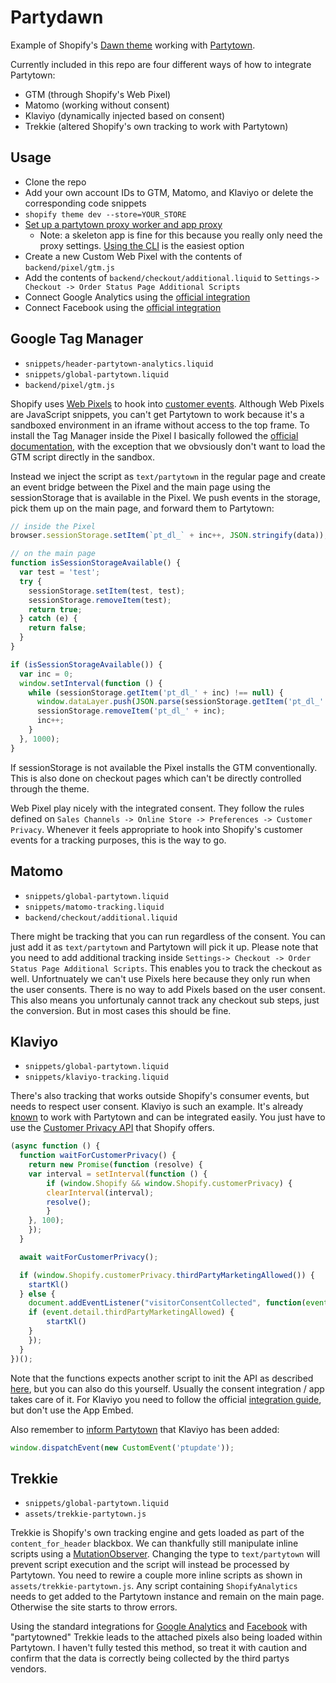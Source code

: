 # Partydawn

Example of Shopify's [Dawn theme](https://github.com/Shopify/dawn) working with [Partytown](https://partytown.builder.io/).

Currently included in this repo are four different ways of how to integrate Partytown:

- GTM (through Shopify's Web Pixel)
- Matomo (working without consent)
- Klaviyo (dynamically injected based on consent)
- Trekkie (altered Shopify's own tracking to work with Partytown)

## Usage

- Clone the repo
- Add your own account IDs to GTM, Matomo, and Klaviyo or delete the corresponding code snippets
- `shopify theme dev --store=YOUR_STORE`
- [Set up a partytown proxy worker and app proxy](https://github.com/edlaver/cloudflare-worker-partytown-shopify-app-proxy/tree/main)
  - Note: a skeleton app is fine for this because you really only need the proxy settings. [Using the CLI](https://shopify.dev/docs/apps/tools/cli#getting-started) is the easiest option
- Create a new Custom Web Pixel with the contents of `backend/pixel/gtm.js`
- Add the contents of `backend/checkout/additional.liquid` to `Settings-> Checkout -> Order Status Page Additional Scripts`
- Connect Google Analytics using the [official integration](https://help.shopify.com/en/manual/reports-and-analytics/google-analytics/google-analytics-setup)
- Connect Facebook using the [official integration](https://help.shopify.com/en/manual/promoting-marketing/analyze-marketing/meta-pixel)

## Google Tag Manager

- `snippets/header-partytown-analytics.liquid`
- `snippets/global-partytown.liquid`
- `backend/pixel/gtm.js`

Shopify uses [Web Pixels](https://shopify.dev/docs/apps/marketing/pixels) to hook into [customer events](https://shopify.dev/docs/api/web-pixels-api/standard-events). Although Web Pixels are JavaScript snippets, you can't get Partytown to work because it's a sandboxed environment in an iframe without access to the top frame. To install the Tag Manager inside the Pixel I basically followed the [official documentation](https://help.shopify.com/en/manual/promoting-marketing/pixels/custom-pixels/gtm-tutorial), with the exception that we obvsiously don't want to load the GTM script directly in the sandbox.

Instead we inject the script as `text/partytown` in the regular page and create an event bridge between the Pixel and the main page using the sessionStorage that is available in the Pixel. We push events in the storage, pick them up on the main page, and forward them to Partytown:

``` js
// inside the Pixel
browser.sessionStorage.setItem(`pt_dl_` + inc++, JSON.stringify(data));

// on the main page
function isSessionStorageAvailable() {
  var test = 'test';
  try {
    sessionStorage.setItem(test, test);
    sessionStorage.removeItem(test);
    return true;
  } catch (e) {
    return false;
  }
}

if (isSessionStorageAvailable()) {
  var inc = 0;
  window.setInterval(function () {
    while (sessionStorage.getItem('pt_dl_' + inc) !== null) {
      window.dataLayer.push(JSON.parse(sessionStorage.getItem('pt_dl_' + inc)));
      sessionStorage.removeItem('pt_dl_' + inc);
      inc++;
    }
  }, 1000);
}
```

If sessionStorage is not available the Pixel installs the GTM conventionally. This is also done on checkout pages which can't be directly controlled through the theme.

Web Pixel play nicely with the integrated consent. They follow the rules defined on `Sales Channels -> Online Store -> Preferences -> Customer Privacy`. Whenever it feels appropriate to hook into Shopify's customer events for a tracking purposes, this is the way to go.

## Matomo

- `snippets/global-partytown.liquid`
- `snippets/matomo-tracking.liquid`
- `backend/checkout/additional.liquid`

There might be tracking that you can run regardless of the consent. You can just add it as `text/partytown` and Partytown will pick it up. Please note that you need to add additional tracking inside `Settings-> Checkout -> Order Status Page Additional Scripts`. This enables you to track the checkout as well. Unfortnuately we can't use Pixels here because they only run when the user consents. There is no way to add Pixels based on the user consent. This also means you unfortunaly cannot track any checkout sub steps, just the conversion. But in most cases this should be fine.

## Klaviyo

- `snippets/global-partytown.liquid`
- `snippets/klaviyo-tracking.liquid`

There's also tracking that works outside Shopify's consumer events, but needs to respect user consent. Klaviyo is such an example. It's already [known](https://partytown.builder.io/common-services) to work with Partytown and can be integrated easily. You just have to use the [Customer Privacy API](https://shopify.dev/docs/api/consent-tracking) that Shopify offers.

```js
(async function () {
  function waitForCustomerPrivacy() {
    return new Promise(function (resolve) {
    var interval = setInterval(function () {
        if (window.Shopify && window.Shopify.customerPrivacy) {
        clearInterval(interval);
        resolve();
        }
    }, 100);
    });
  }

  await waitForCustomerPrivacy();

  if (window.Shopify.customerPrivacy.thirdPartyMarketingAllowed()) {
    startKl()
  } else {
    document.addEventListener("visitorConsentCollected", function(event) {
    if (event.detail.thirdPartyMarketingAllowed) {
        startKl()
    }
    });
  }
})();
```

Note that the functions expects another script to init the API as described [here](https://shopify.dev/docs/api/consent-tracking#loading-the-customer-privacy-api), but you can also do this yourself. Usually the consent integration / app takes care of it. For Klaviyo you need to follow the official [integration guide](https://help.klaviyo.com/hc/en-us/articles/115005080407), but don't use the App Embed.

Also remember to [inform Partytown](https://partytown.builder.io/partytown-scripts#dynamically-appending-scripts) that Klaviyo has been added:

```js
window.dispatchEvent(new CustomEvent('ptupdate'));
```

## Trekkie

- `snippets/global-partytown.liquid`
- `assets/trekkie-partytown.js`

Trekkie is Shopify's own tracking engine and gets loaded as part of the `content_for_header` blackbox. We can thankfully still manipulate inline scripts using a [MutationObserver](https://developer.mozilla.org/en-US/docs/Web/API/MutationObserver). Changing the type to `text/partytown` will prevent script execution and the script will instead be processed by Partytown. You need to rewire a couple more inline scripts as shown in `assets/trekkie-partytown.js`. Any script containing `ShopifyAnalytics` needs to get added to the Partytown instance and remain on the main page. Otherwise the site starts to throw errors.

Using the standard integrations for [Google Analytics](https://help.shopify.com/en/manual/reports-and-analytics/google-analytics/google-analytics-setup) and [Facebook](https://help.shopify.com/en/manual/promoting-marketing/analyze-marketing/meta-pixel) with "partytowned" Trekkie leads to the attached pixels also being loaded within Partytown. I haven't fully tested this method, so treat it with caution and confirm that the data is correctly being collected by the third partys vendors.